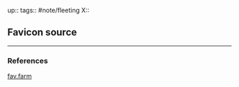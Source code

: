 up::
tags:: #note/fleeting 
X:: 

## Favicon source



---

### References

[fav.farm](https://fav.farm/)